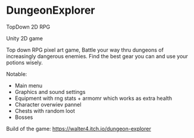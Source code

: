# DungeonExplorer
TopDown 2D RPG

Unity 2D game

Top down RPG pixel art game, Battle your way thru dungeons of increasingly dangerous enemies. 
Find the best gear you can and use your potions wisely.

Notable:
- Main menu
- Graphics and sound settings
- Equipment with rng stats + armomr which works as extra health
- Character overwiev pannel
- Chests with random loot
- Bosses

Build of the game:
https://walter4.itch.io/dungeon-explorer
